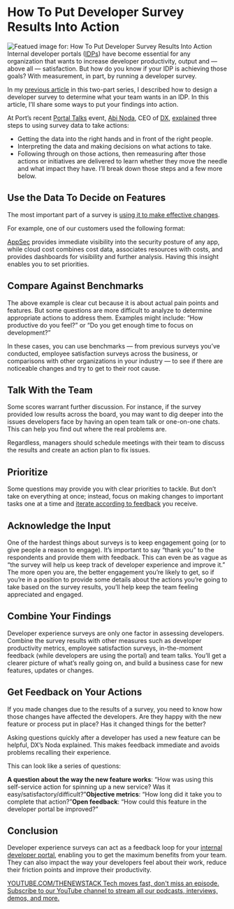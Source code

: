# How To Put Developer Survey Results Into Action
![Featued image for: How To Put Developer Survey Results Into Action](https://cdn.thenewstack.io/media/2024/07/18499f72-put-developer-survey-results-into-action-1024x576.jpg)
Internal developer portals ([IDPs](https://thenewstack.io/internal-developer-portals-can-do-more-than-you-think/)) have become essential for any organization that wants to increase developer productivity, output and — above all — satisfaction. But how do you know if your IDP is achieving those goals? With measurement, in part, by running a developer survey.

In my [previous article](https://thenewstack.io/what-devs-really-want-in-an-internal-developer-portal/) in this two-part series, I described how to design a developer survey to determine what your team wants in an IDP. In this article, I’ll share some ways to put your findings into action.

At Port’s recent [Portal Talks](https://www.portaltalks.io/replay) event, [Abi Noda](https://www.linkedin.com/in/abinoda/), CEO of [DX](https://getdx.com/?utm_content=inline+mention), [explained](https://www.youtube.com/watch?v=vYyB75vlH_E) three steps to using survey data to take actions:

- Getting the data into the right hands and in front of the right people.
- Interpreting the data and making decisions on what actions to take.
- Following through on those actions, then remeasuring after those actions or initiatives are delivered to learn whether they move the needle and what impact they have.
I’ll break down those steps and a few more below.

## Use the Data To Decide on Features
The most important part of a survey is [using it to make effective changes](https://thenewstack.io/which-features-does-your-platform-engineering-portal-need/).

For example, one of our customers used the following format:

[AppSec](https://www.getport.io/usecase/appsec) provides immediate visibility into the security posture of any app, while cloud cost combines cost data, associates resources with costs, and provides dashboards for visibility and further analysis.
Having this insight enables you to set priorities.

## Compare Against Benchmarks
The above example is clear cut because it is about actual pain points and features. But some questions are more difficult to analyze to determine appropriate actions to address them. Examples might include: “How productive do you feel?” or “Do you get enough time to focus on development?”

In these cases, you can use benchmarks — from previous surveys you’ve conducted, employee satisfaction surveys across the business, or comparisons with other organizations in your industry — to see if there are noticeable changes and try to get to their root cause.

## Talk With the Team
Some scores warrant further discussion. For instance, if the survey provided low results across the board, you may want to dig deeper into the issues developers face by having an open team talk or one-on-one chats. This can help you find out where the real problems are.

Regardless, managers should schedule meetings with their team to discuss the results and create an action plan to fix issues.

## Prioritize
Some questions may provide you with clear priorities to tackle. But don’t take on everything at once; instead, focus on making changes to important tasks one at a time and [iterate according to feedback](https://thenewstack.io/how-to-create-an-internal-developer-portal-mvp/) you receive.

## Acknowledge the Input
One of the hardest things about surveys is to keep engagement going (or to give people a reason to engage). It’s important to say “thank you” to the respondents and provide them with feedback. This can even be as vague as “the survey will help us keep track of developer experience and improve it.” The more open you are, the better engagement you’re likely to get, so if you’re in a position to provide some details about the actions you’re going to take based on the survey results, you’ll help keep the team feeling appreciated and engaged.

## Combine Your Findings
Developer experience surveys are only one factor in assessing developers. Combine the survey results with other measures such as developer productivity metrics, employee satisfaction surveys, in-the-moment feedback (while developers are using the portal) and team talks. You’ll get a clearer picture of what’s really going on, and build a business case for new features, updates or changes.

## Get Feedback on Your Actions
If you made changes due to the results of a survey, you need to know how those changes have affected the developers. Are they happy with the new feature or process put in place? Has it changed things for the better?

Asking questions quickly after a developer has used a new feature can be helpful, DX’s Noda explained. This makes feedback immediate and avoids problems recalling their experience.

This can look like a series of questions:

**A question about the way the new feature works**: “How was using this self-service action for spinning up a new service? Was it easy/satisfactory/difficult?”**Objective metrics**: “How long did it take you to complete that action?”**Open feedback**: “How could this feature in the developer portal be improved?”
## Conclusion
Developer experience surveys can act as a feedback loop for your [internal developer portal](https://thenewstack.io/can-the-internal-developer-portal-solve-alert-chaos/), enabling you to get the maximum benefits from your team. They can also impact the way your developers feel about their work, reduce their friction points and improve their productivity.

[
YOUTUBE.COM/THENEWSTACK
Tech moves fast, don't miss an episode. Subscribe to our YouTube
channel to stream all our podcasts, interviews, demos, and more.
](https://youtube.com/thenewstack?sub_confirmation=1)